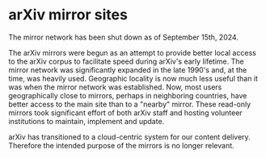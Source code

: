 arXiv mirror sites
==================

The mirror network has been shut down as of September 15th, 2024.

The arXiv mirrors were begun as an attempt to provide better local access to the arXiv corpus to facilitate speed during arXiv's early lifetime. The mirror network was significantly expanded in the late 1990's and, at the time, was heavily used. Geographic locality is now much less useful than it was when the mirror network was established. Now, most users geographically close to mirrors, perhaps in neighboring countries, have better access to the main site than to a "nearby" mirror. These read-only mirrors took significant effort of both arXiv staff and hosting volunteer institutions to maintain, implement and update. 

arXiv has transitioned to a cloud-centric system for our content delivery. Therefore the intended purpose of the mirrors is no longer relevant. 